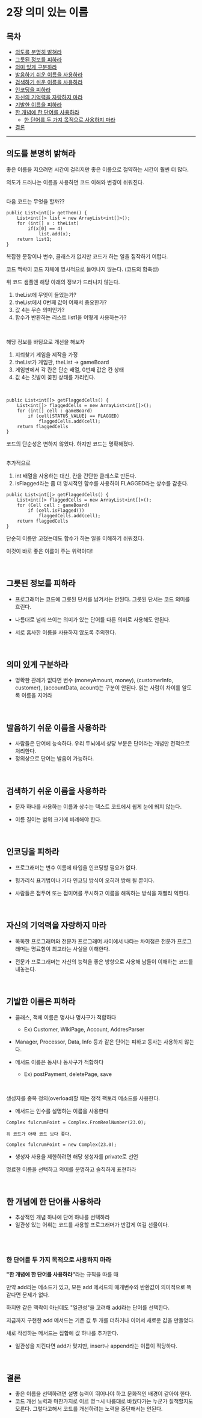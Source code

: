 # 2장 의미 있는 이름

## 목차
- [의도를 분명히 밝혀라](#1)
- [그릇된 정보를 피하라](#2)
- [의미 있게 구분하라](#3)
- [발음하기 쉬운 이름을 사용하라](#4)
- [검색하기 쉬운 이름을 사용하라](#5)
- [인코딩을 피하라](#6)
- [자신의 기억력을 자랑하지 마라](#7)
- [기발한 이름을 피하라](#8)
- [한 개념에 한 단어를 사용하라](#9)
    - [한 단어를 두 가지 목적으로 사용하지 마라](#9-1)
- [결론](#10)


---
 
<a name="1"></a>
## 의도를 분명히 밝혀라
좋은 이름을 지으려면 시간이 걸리지만 좋은 이름으로 절약하는 시간이 훨씬 더 많다.

의도가 드러나는 이름을 사용하면 코드 이해와 변경이 쉬워진다.

<br>
다음 코드는 무엇을 할까??

```
public List<int[]> getThem() {
    List<int[]> list = new ArrayList<int[]>();
    for (int[] x : theList)
        if(x[0] == 4)
            list.add(x);
    return list1;
}
```

복잡한 문장이나 변수, 클래스가 없지만 코드가 하는 일을 짐작하기 어렵다.

코드 맥락이 코드 자체에 명시적으로 들어나지 않는다. (코드의 함축성)

위 코드 샘플엔 해당 아래의 정보가 드러나지 않는다.

1. theList에 무엇이 들었는가?
2. theList에서 0번째 값이 어째서 중요한가?
3. 값 4는 무슨 의미인가?
4. 함수가 반환하는 리스트 list1을 어떻게 사용하는가?

<br>

해당 정보를 바탕으로 개선을 해보자


1. 지뢰찾기 게임을 제작을 가정
2. theList가 게임판, theList -> gameBoard
3. 게임판에서 각 칸은 단순 배열, 0번째 값은 칸 상태
4. 값 4는 깃발이 꽂힌 상태를 가리킨다.

<br>

```
public List<int[]> getFlaggedCells() {
    List<int[]> flaggedCells = new ArrayList<int[]>();
    for (int[] cell : gameBoard)
        if (cell[STATUS_VALUE] == FLAGGED)
            flaggedCells.add(cell);
    return flaggedCells
}
```

코드의 단순성은 변하지 않았다. 하지만 코드는 명확해졌다.

<br>
추가적으로

1. int 배열을 사용하는 대신, 칸을 간단한 클래스로 만든다.
2. isFlagged라는 좀 더 명시적인 함수를 사용하여 FLAGGED라는 상수를 감춘다.

```
public List<int[]> getFlaggedCells() {
    List<int[]> flaggedCells = new ArrayList<int[]>();
    for (Cell cell : gameBoard)
        if (cell.isFlagged())
            flaggedCells.add(cell);
    return flaggedCells
}
```

단순히 이름만 고쳤는데도 함수가 하는 일을 이해하기 쉬워졌다. 

이것이 바로 좋은 이름이 주는 위력이다!

<br>

<a name="2"></a>
## 그릇된 정보를 피하라

- 프로그래머는 코드에 그릇된 단서를 남겨서는 안된다. 그릇된 단서는 코드 의미를 흐린다.

- 나름대로 널리 쓰이는 의미가 있는 단어를 다른 의미로 사용해도 안된다.

- 서로 흡사한 이름을 사용하지 않도록 주의한다.

<br>

<a name="3"></a>
## 의미 있게 구분하라
- 명확한 관례가 없다면 변수 (moneyAmount, money), (customerInfo, customer), (accountData, acount)는 구분이 안된다. 읽는 사람이 차이를 알도록 이름을 지어라


<br>

<a name="4"></a>
## 발음하기 쉬운 이름을 사용하라
- 사람들은 단어에 능숙하다. 우리 두뇌에서 상당 부분은 단어라는 개념만 전적으로 처리한다.
- 정의상으로 단어는 발음이 가능하다.

<br>

<a name="5"></a>
## 검색하기 쉬운 이름을 사용하라
- 문자 하나를 사용하는 이름과 상수는 텍스트 코드에서 쉽게 눈에 띄지 않는다.

- 이름 길이는 범위 크기에 비례해야 한다.

<br>

<a name="6"></a>
## 인코딩을 피하라
- 프로그래머는 변수 이름에 타입을 인코딩할 필요가 없다.

- 헝가리식 표기법이나 기타 인코딩 방식이 오히려 방해 될 뿐이다.

- 사람들은 접두어 또는 접미어를 무시하고 이름을 해독하는 방식을 재빨리 익힌다.

<br>

<a name="7"></a>
## 자신의 기억력을 자랑하지 마라
- 똑똑한 프로그래머와 전문가 프로그래머 사이에서 나타는 차이점은 전문가 프로그래머는 명료함이 최고라는 사실을 이해한다.

- 전문가 프로그래머는 자신의 능력을 좋은 방향으로 사용해 남들이 
이해하는 코드를 내놓는다.

<br>

<a name="8"></a>
## 기발한 이름은 피하라
- 클래스, 객체 이름은 명사나 명사구가 적합하다
    - Ex) Customer, WikiPage, Account, AddresParser
- Manager, Processor, Data, Info 등과 같은 단어는 피하고 동사는 사용하지 않는다.

- 메서드 이름은 동사나 동사구가 적합하다
    - Ex) postPayment, deletePage, save

<br>

생성자를 중복 정의(overload)할 때는 정적 팩토리 메소드를 사용한다.
- 메서드는 인수를 설명하는 이름을 사용한다

```
Complex fulcrumPoint = Complex.FromRealNumber(23.0);

위 코드가 아래 코드 보다 좋다.

Complex fulcrumPoint = new Complex(23.0);
```
- 생성자 사용을 제한하려면 해당 생성자를 private로 선언

명료한 이름을 선택하고 의미를 분명하고 솔직하게 표현하라

<br>

<a name="9"></a>
## 한 개념에 한 단어를 사용하라
- 추상적인 개념 하나에 단어 하나를 선택하라
- 일관성 있는 어휘는 코드를 사용할 프로그래머가 반갑게 여길 선물이다.

<br>
<br>
<a name="9-1"></a>

### 한 단어를 두 가지 목적으로 사용하지 마라
<b>"한 개념에 한 단어를 사용하라"</b>라는 규칙을 따를 때 

만약 add라는 메소드가 있고, 모든 add 메서드의 매개변수와 반환값이 의미적으로 똑같다면 문제가 없다.

하지만 같은 맥락이 아닌데도 "일관성"을 고려해 add라는 단어를 선택한다.

지금까지 구현한 add 메서드는 기존 값 두 개를 더하거나 이어서 새로운 값을 만들었다.

새로 작성하는 메서드는 집합에 값 하나를 추가한다. 
- 일관성을 지킨다면 add가 맞지만, insert나 append라는 이름이 적당하다.

<br>

<a name="10"></a>
## 결론

- 좋은 이름을 선택하려면 설명 능력이 뛰어나야 하고 문화적인 배경이 같아야 한다.
- 코드 개선 노력과 마찬가지로 이르 명ㄱ시 나름대로 바꿨다가는 누군가 질책할지도 모른다. 그렇다고해서 코드를 개선하려는 노력을 중단해서는 안된다.

















